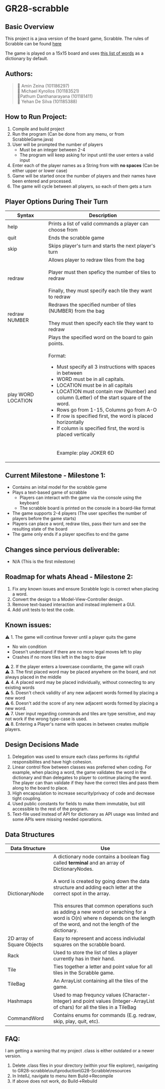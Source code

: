# GR28-scrabble

## Basic Overview

This project is a java version of the board game, Scrabble.
The rules of Scrabble can be found [here](https://en.wikipedia.org/wiki/Scrabble)  

The game is played on a 15x15 board and uses [this list of words](https://www.mit.edu/~ecprice/wordlist.10000) as a dictionary by default.

## Authors:
> :1st_place_medal: Amin Zeina (101186297)  
> 🥇 Michael Kyrollos (101183521)  
> 🥇Pathum Danthanarayana (101181411)  
> 🥇 Yehan De Silva (101185388)

## How to Run Project: 
1. Compile and build project 
2. Run the program (Can be done from any menu, or from ScrabbleGame.java)
3. User will be prompted the number of players
      - Must be an integer between 2-4
      - The program will keep asking for input until the user enters a valid input
5. Enter each of the player names as a String from with **no spaces** (Can be either upper or lower case)
6. Game will be started once the number of players and their names have been entered and processed. 
7. The game will cycle between all players, so each of them gets a turn

## Player Options During Their Turn
| Syntax      | Description |
| ----------- | ----------- |
| help        | Prints a list of valid commands a player can choose from |   
| quit        | Ends the scrabble game |
| skip        | Skips player's turn and starts the next player's turn |
| redraw      | Allows player to redraw tiles from the bag <br><br> Player must then speficy the number of tiles to redraw <br><br> Finally, they must specify each tile they want to redraw |
| redraw NUMBER| Redraws the specified number of tiles (NUMBER) from the bag <br><br> They must then specify each tile they want to redraw |
| play WORD LOCATION | Plays the specified word on the board to gain points. <br><br> Format: <ul><li> Must specify all 3 instructions with spaces in between </li> <li>WORD must be in all capitals. </li><li>LOCATION  must be in all capitals </li><li>LOCATION must contain row (Number) and column (Letter) of the start square of the word.</li><li>Rows go from 1-15, Columns go from A-O</li><li>If row is specified first, the word is placed horizontally</li><li>If column is specified first, the word is placed vertically</li></ui><br><br>Example: play JOKER 6D|

## Current Milestone - Milestone 1:
  - Contains an inital model for the scrabble game
  - Plays a text-based game of scrabble
      - Players can interact with the game via the console using the keyboard
      - The scrabble board is printed on the console in a board-like format
  - The game supports 2-4 players (The user specifies the number of players before the game starts)
  - Players can place a word, redraw tiles, pass their turn and see the resulting state of the board
  - The game only ends if a player specifies to end the game

## Changes since pervious deliverable: 
  - N/A (This is the first milestone)

## Roadmap for whats Ahead - Milestone 2:  
1. Fix any known issues and ensure Scrabble logic is correct when placing a word.
2. Convert the design to a Model-View-Controller design.
3. Remove text-based interaction and instead implement a GUI.
4. Add unit tests to test the code.

## Known issues:
:warning: 1. The game will continue forever until a player quits the game  
- No win condition  
- Doesn't understand if there are no more legal moves left to play  
- Crashes if no more tiles left in the bag to draw  

:warning: 2. If the player enters a lowercase coordiante, the game will crash  
⚠️ 3. The first placed word may be placed anywhere on the board, and not always placed in the middle  
⚠️ 4. A placed word may be placed individually, without connecting to any existing words  
⚠️ 5. Doesn't check validity of any new adjacent words formed by placing a new word  
⚠️ 6. Doesn't add the score of any new adjacent words formed by placing a new word.  
⚠️ 7. User input regarding commands and tiles are type sensitive, and may not work if the wrong type-case is used.  
⚠️ 8. Entering a Player's name with spaces in between creates multiple players.

## Design Decisions Made  
1. Delegation was used to ensure each class performs its rightful responsibilites and have high cohesion.
2. Linear control flow between classes was preferred when coding. For example, when placing a word, the game validates the word in the dictionary and than delegates to player to continue placing the word. The player can than validate if they have the correct tiles and pass them along to the board to place.
3. High encapsulation to increase security/privacy of code and decrease tight coupling.
4. Used public constants for fields to make them immutable, but still accessible to the rest of the program.
5. Text-file used instead of API for dictionary as API usage was limited and some APIs were missing needed operations.


## Data Structures
| Data Structure | Use |
| ----------- | ----------- |
| DictionaryNode | A dictionary node contains a boolean flag called **terminal** and an array of DictionaryNodes. <br><br> A word is created by going down the data structure and adding each letter at the correct spot in the array. <br><br>This ensures that common operations such as adding a new word or seraching for a word is O(n) where n depends on the length of the word, and not the length of the dictionary.|
| 2D array of Square Objects | Easy to represent and access indiviudal squares on the scrabble board. |
| Rack | Used to store the list of tiles a player currently has in their hand. |
| Tile | Ties together a letter and point value for all tiles in the Scrabble game. |
| TileBag| An ArrayList containing all the tiles of the game. |
| Hashmaps | Used to map frequncy values (Character-Integer) and point values (Integer-ArrayList of chars) for all the tiles in a TileBag |
| CommandWord | Contains enums for commands (E.g. redraw, skip, play, quit, etc). |

## FAQ:
I am getting a warning that my project .class is either outdated or a newer version.
1. Delete .class files in your directory (within your file explorer), navigating to GR28-scrabble\out\production\G28-Scrabble\resources
2. In IntellJ, navigate to menu item Build->Recompile
3. If above does not work, do Build->Rebuild
